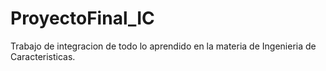 # ProyectoFinal_IC
Trabajo de integracion de todo lo aprendido en la materia de Ingenieria de Caracteristicas.
